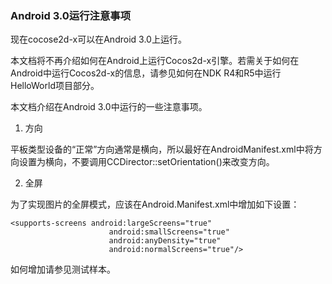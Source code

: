 ### Android 3.0运行注意事项

现在cocose2d-x可以在Android 3.0上运行。

本文档将不再介绍如何在Android上运行Cocos2d-x引擎。若需关于如何在Android中运行Cocos2d-x的信息，请参见如何在NDK R4和R5中运行HelloWorld项目部分。     

本文档介绍在Android 3.0中运行的一些注意事项。

1. 方向

平板类型设备的“正常”方向通常是横向，所以最好在AndroidManifest.xml中将方向设置为横向，不要调用CCDirector::setOrientation()来改变方向。

2. 全屏

为了实现图片的全屏模式，应该在Android.Manifest.xml中增加如下设置：

```
<supports-screens android:largeScreens="true" 
                      android:smallScreens="true" 
                      android:anyDensity="true" 
                      android:normalScreens="true"/>
```

如何增加请参见测试样本。
